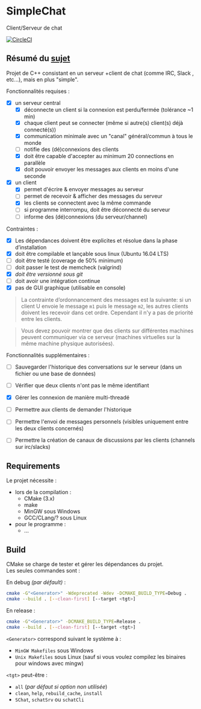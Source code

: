 # SimpleChat
Client/Serveur de chat

[![CircleCI](https://circleci.com/gh/TristanEduProjet/SimpleChat.svg?style=svg)](https://circleci.com/gh/TristanEduProjet/SimpleChat)

## Résumé du [sujet](https://github.com/gamazeps/esgi/blob/master/project.md)
Projet de C++ consistant en un serveur +client de chat (comme IRC, Slack , etc...), mais en plus "simple".

Fonctionnalités requises :
  - [x] un serveur central
    - [x] déconnecte un client si la connexion est perdu/fermée (tolérance ~1 min)
    - [x] chaque client peut se connecter (même si autre(s) client(s) déjà connecté(s))
    - [x] communication minimale avec un "canal" général/commun à tous le monde
    - [ ] notifie des (dé)connexions des clients
    - [x] doit être capable d'accepter au minimum 20 connections en parallèle
    - [x] doit pouvoir envoyer les messages aux clients en moins d'une seconde
  - [x] un client
    - [x] permet d'écrire & envoyer messages au serveur
    - [ ] permet de recevoir & afficher des messages du serveur
    - [x] les clients se connectent avec la même commande
    - [ ] si programme interrompu, doit être déconnecté du serveur
    - [ ] informe des (dé)connexions (du serveur/channel)

Contraintes :
  - [x] Les dépendances doivent être explicites et résolue dans la phase d’installation
  - [x] doit être compilable et lançable sous linux (Ubuntu 16.04 LTS)
  - [ ] doit être testé (coverage de 50% minimum)
  - [ ] doit passer le test de memcheck (valgrind)
  - [x] _doit être versionné sous git_
  - [ ] doit avoir une intégration continue
  - [x] pas de GUI graphique (utilisable en console)

> La contrainte d’ordonnancement des messages est la suivante: si un client U envoie le message `m1` puis le message `m2`, les autres clients doivent les recevoir dans cet ordre. Cependant il n'y a pas de priorité entre les clients.

> Vous devez pouvoir montrer que des clients sur différentes machines peuvent communiquer via ce serveur (machines virtuelles sur la même machine physique autorisées).

Fonctionnalités supplémentaires :
  - [ ] Sauvegarder l'historique des conversations sur le serveur (dans un fichier ou une base de données)
  - [ ] Vérifier que deux clients n'ont pas le même identifiant
  - [x] Gérer les connexion de manière multi-threadé
  - [ ] Permettre aux clients de demander l'historique
  - [ ] Permettre l'envoi de messages personnels (visibles uniquement entre les deux clients concernés)
  - [ ] Permettre la création de canaux de discussions par les clients (channels sur irc/slacks)


## Requirements
Le projet nécessite :
  - lors de la compilation :
      - CMake (3.x)
      - make
      - MinGW sous Windows
      - GCC/CLang/? sous Linux
  - pour le programme :
      - ...

## Build
CMake se charge de tester et gérer les dépendances du projet.  
Les seules commandes sont :

En debug _(par défault)_ :
```bash
cmake -G"<Generator>" -Wdeprecated -Wdev -DCMAKE_BUILD_TYPE=Debug .
cmake --build . [--clean-first] [--target <tgt>]
```

En release :
```bash
cmake -G"<Generator>" -DCMAKE_BUILD_TYPE=Release .
cmake --build . [--clean-first] [--target <tgt>]
```

`<Generator>` correspond suivant le système à :
  - `MinGW Makefiles` sous Windows
  - `Unix Makefiles` sous Linux (sauf si vous voulez compilez les binaires pour windows avec mingw)

`<tgt>` peut-être :
  - `all` (_par défaut si option non utilisée_)
  - `clean`, `help`, `rebuild_cache`, `install`
  - `SChat`, `schatSrv` ou `schatCli`

